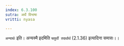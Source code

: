 ```yaml
---
index: 6.3.100
sutra: अर्थे विभाषा
vritti: nyasa

---
```

`अन्यार्थः` इति। अन्यस्मै इदमिति `चतुर्थी तदर्थार्थ` (2.1.36) इत्यादिना समासः।।